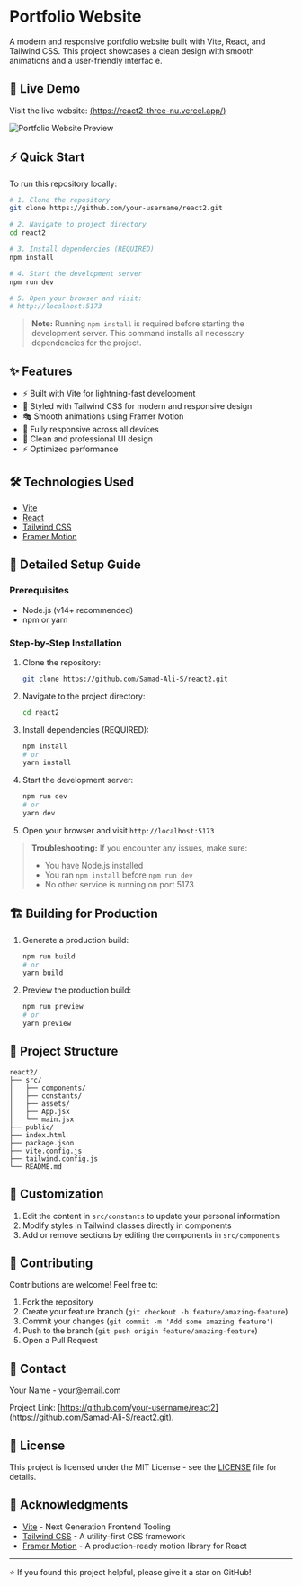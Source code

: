 # Portfolio Website
    
A modern and responsive portfolio website built with Vite, React, and Tailwind CSS. This project showcases a clean design with smooth animations and a user-friendly interfac e.

## 🚀 Live Demo 

Visit the live website: [(https://react2-three-nu.vercel.app/)](#)

![Portfolio Website Preview]([your-screenshot-url-here](https://github.com/Samad-Ali-S/First-Commit/blob/main/images/artwork.jpg))   

## ⚡ Quick Start

To run this repository locally:

```bash
# 1. Clone the repository
git clone https://github.com/your-username/react2.git

# 2. Navigate to project directory
cd react2

# 3. Install dependencies (REQUIRED)
npm install

# 4. Start the development server
npm run dev

# 5. Open your browser and visit:
# http://localhost:5173
```

> **Note:** Running `npm install` is required before starting the development server. This command installs all necessary dependencies for the project.

## ✨ Features

- ⚡️ Built with Vite for lightning-fast development
- 🎨 Styled with Tailwind CSS for modern and responsive design
- 🎭 Smooth animations using Framer Motion
- 📱 Fully responsive across all devices
- 🌙 Clean and professional UI design
- ⚡ Optimized performance

## 🛠️ Technologies Used

- [Vite](https://vitejs.dev/)
- [React](https://reactjs.org/)
- [Tailwind CSS](https://tailwindcss.com/)
- [Framer Motion](https://www.framer.com/motion/)

## 🚀 Detailed Setup Guide

### Prerequisites

- Node.js (v14+ recommended)
- npm or yarn

### Step-by-Step Installation

1. Clone the repository:
   ```bash
   git clone https://github.com/Samad-Ali-S/react2.git
   ```

2. Navigate to the project directory:
   ```bash
   cd react2
   ```

3. Install dependencies (REQUIRED):
   ```bash
   npm install
   # or
   yarn install
   ```

4. Start the development server:
   ```bash
   npm run dev
   # or
   yarn dev
   ```

5. Open your browser and visit `http://localhost:5173`

> **Troubleshooting:** If you encounter any issues, make sure:
> - You have Node.js installed
> - You ran `npm install` before `npm run dev`
> - No other service is running on port 5173

## 🏗️ Building for Production

1. Generate a production build:
   ```bash
   npm run build
   # or
   yarn build
   ```

2. Preview the production build:
   ```bash
   npm run preview
   # or
   yarn preview
   ```

## 📁 Project Structure

```
react2/
├── src/
│   ├── components/
│   ├── constants/
│   ├── assets/
│   ├── App.jsx
│   └── main.jsx
├── public/
├── index.html
├── package.json
├── vite.config.js
├── tailwind.config.js
└── README.md
```

## 🎨 Customization

1. Edit the content in `src/constants` to update your personal information
2. Modify styles in Tailwind classes directly in components
3. Add or remove sections by editing the components in `src/components`

## 🤝 Contributing

Contributions are welcome! Feel free to:

1. Fork the repository
2. Create your feature branch (`git checkout -b feature/amazing-feature`)
3. Commit your changes (`git commit -m 'Add some amazing feature'`)
4. Push to the branch (`git push origin feature/amazing-feature`)
5. Open a Pull Request

## 📧 Contact

Your Name - [your@email.com](mailto:your@email.com)

Project Link: [https://github.com/your-username/react2](https://github.com/Samad-Ali-S/react2.git).

## 📝 License

This project is licensed under the MIT License - see the [LICENSE](LICENSE) file for details.

## 🙏 Acknowledgments

- [Vite](https://vitejs.dev/) - Next Generation Frontend Tooling
- [Tailwind CSS](https://tailwindcss.com/) - A utility-first CSS framework
- [Framer Motion](https://www.framer.com/motion/) - A production-ready motion library for React

---

⭐️ If you found this project helpful, please give it a star on GitHub!
